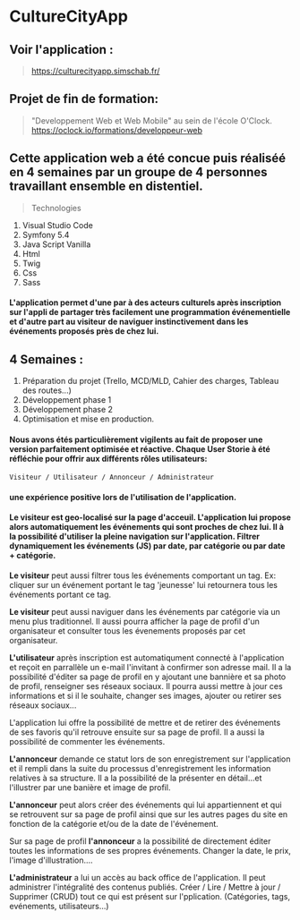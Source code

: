 # CultureCityApp

## Voir l'application :
>https://culturecityapp.simschab.fr/

## Projet de fin de formation:

>"Developpement Web et Web Mobile" au sein de l'école O'Clock.
>https://oclock.io/formations/developpeur-web

## Cette application web a été concue puis réaliséé en 4 semaines par un groupe de 4 personnes travaillant ensemble en distentiel.

>Technologies

1. Visual Studio Code
2. Symfony 5.4
3. Java Script Vanilla
4. Html
5. Twig
6. Css
7. Sass

#### L'application permet d'une par à des acteurs culturels après inscription sur l'appli de partager très facilement une programmation événementielle et d'autre part au visiteur de naviguer instinctivement dans les événements proposés près de chez lui.

## 4 Semaines :

1. Préparation du projet (Trello, MCD/MLD, Cahier des charges, Tableau des routes...)
2. Développement phase 1
3. Développement phase 2
4. Optimisation et mise en production.

#### Nous avons étés particulièrement vigilents au fait de proposer une version parfaitement optimisée et réactive. Chaque User Storie à été réfléchie pour offrir aux différents rôles utilisateurs:

    Visiteur / Utilisateur / Annonceur / Administrateur 
    
#### une expérience positive lors de l'utilisation de l'application.


#### **Le visiteur**  est geo-localisé sur la page d'acceuil. L'application lui propose alors automatiquement les événements qui sont proches de chez lui. Il à la possibilité d'utiliser la pleine navigation sur l'application. Filtrer dynamiquement les événements (JS) par date, par catégorie ou par date + catégorie. 

**Le visiteur**  peut aussi filtrer tous les événements comportant un tag. Ex: cliquer sur un événement portant le tag 'jeunesse' lui retournera tous les événements portant ce tag. 

**Le visiteur** peut aussi naviguer dans les événements par catégorie via un menu plus traditionnel. Il aussi pourra afficher la page de profil d'un organisateur et consulter tous les évenements proposés par cet organisateur.

**L'utilisateur** après inscription est automatiqument connecté à l'application et reçoit en parrallèle un e-mail l'invitant à confirmer son adresse mail. Il a la possibilité d'éditer sa page de profil en y ajoutant une bannière et sa photo de profil, renseigner ses réseaux sociaux. Il pourra aussi mettre à jour ces informations et si il le souhaite, changer ses images, ajouter ou retirer ses réseaux sociaux...

L'application lui offre la possibilité de mettre et de retirer des événements de ses favoris qu'il retrouve ensuite sur sa page de profil. Il a aussi la possibilité de commenter les événements.

**L'annonceur** demande ce statut lors de son enregistrement sur l'application et il rempli dans la suite du processus d'enregistrement les information relatives à sa structure. Il a la possibilité de la présenter en détail...et l'illustrer par une banière et image de profil.

**L'annonceur** peut alors créer des événements qui lui appartiennent et qui se retrouvent sur sa page de profil ainsi que sur les autres pages du site en fonction de la catégorie et/ou de la date de l'événement.

Sur sa page de profil **l'annonceur** a la possibilité de directement éditer toutes les informations de ses propres événements. Changer la date, le prix, l'image d'illustration....

**L'administrateur** a lui un accès au back office de l'application. Il peut administrer l'intégralité des contenus publiés. Créer / Lire / Mettre à jour / Supprimer (CRUD) tout ce qui est présent sur l'pplication. (Catégories, tags, evénements, utilisateurs...)


